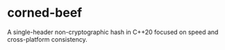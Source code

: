 # corned-beef
A single-header non-cryptographic hash in C++20 focused on speed and cross-platform consistency.
